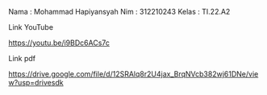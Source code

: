 Nama : Mohammad Hapiyansyah
Nim : 312210243
Kelas : TI.22.A2

Link YouTube

https://youtu.be/i9BDc6ACs7c

Link pdf

https://drive.google.com/file/d/12SRAlq8r2U4jax_BrqNVcb382wj61DNe/view?usp=drivesdk
